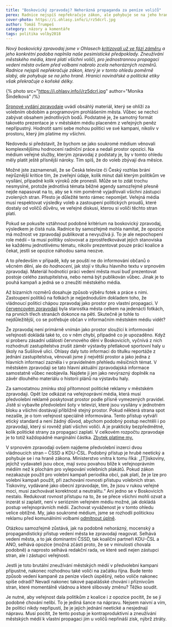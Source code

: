 ```yaml
---
title: "Boskovický zpravodaj? Nehorázná propaganda za peníze voličů"
perex: Radnice nejspíš nepřekračuje zákon, ale pohybuje se na jeho hraně. Hranici novinářské a politické etiky však překračuje o koňské délky.
cover-photo: https://i.ohlasy.info/i/rz5dcrl.jpg
author: Tomáš Trumpeš
category: názory a komentáře
tags: politika volby2018
---
```


*Nový boskovický zpravodaj jsme v Ohlasech [kritizovali už ve fázi záměru](http://www.ohlasy.info/clanky/2017/08/komentar-zpravodaj.html) a jeho konkrétní podoba naplnila naše pesimistické předpoklady. Zneužívání městského média, které platí všichni voliči, pro jednostrannou propagaci vedení města ovšem před volbami nabralo zcela nehorázných rozměrů. Radnice nejspíš nepřekračuje zákon, který je v tomto ohledu poměrně slabý, ale pohybuje se na jeho hraně. Hranici novinářské a politické etiky však překračuje o koňské délky.*

{% photo src="https://i.ohlasy.info/i/rz5dcrl.jpg" author="Monika Šindelková" /%}

[Srpnové vydání zpravodaje](http://www.boskovice.cz/assets/File.ashx?id_org=832&id_dokumenty=34317) uvádí obsáhlý materiál, který se ohlíží za volebním obdobím a programovým prohlášením města. Vůbec se nechci zabývat obsahem jednotlivých bodů. Podstatné je, že samotný formát takovéto prezentace je v městském médiu placeném z veřejných peněz nepřípustný. Hodnotit sami sebe mohou politici ve své kampani, nikoliv v prostoru, který jim platíme my všichni.

Nedovedu si představit, že bychom se jako soukromé médium věnovali komplexnějšímu hodnocení radniční práce a nedali prostor opozici. Na médium veřejné služby, kterým zpravodaj z podstaty je, by v tomto ohledu měly platit ještě přísnější nároky. Tím spíš, že do voleb zbývají dva měsíce.

Možné jste zaznamenali, že se Česká televize či Český rozhlas brání nejrůznější kritice tím, že zveřejní údaje, kolik minut dali kterým politikům ve vysílání, případně kolik výroků zde pronesli. Může se to zdát trochu nesmyslné, protože jednotlivá témata běžné agendy samozřejmě přesně nejde napasovat na to, aby se k nim poměrně vyjadřovali všichni zástupci zvolených stran. Přesto je důležité tento rámec nepomíjet. Veřejná média musí respektovat výsledky voleb a zastoupení politických proudů, které dostaly od voličů důvěru, ve veřejné diskusi, kterou si voliči těchto stran platí.

Pokud se pokusíte vztáhnout podobné kritérium na boskovický zpravodaj, výsledkem je čistá nula. Radnice by samozřejmě mohla namítat, že opozice má možnost ve zpravodaji publikovat a nevyužívá ji. To je ale nepochopení role médií – ta musí politiky oslovovat a zprostředkovávat jejich stanoviska ke každému jednotlivému tématu, nikoliv prezentovat pouze práci koalice a čekat, jestli se opozice náhodou sama neozve.

A to především v případě, kdy se pouští ne do informování občanů o věcném dění, ale do *hodnocení*, jak stojí v titulku hlavního textu v srpnovém zpravodaji. Materiál hodnotící práci vedení města musí buď prezentovat postoje celého zastupitelstva, nebo nemá být publikován vůbec. Jinak je to pouhá kampaň a jedná se o zneužití městského média.

Až bizarních rozměrů dosahuje způsob výběru fotek a práce s nimi. Zastoupení politiků na fotkách je nejjednoduším dokladem toho, že vládnoucí politici chápou zpravodaj jako prostor pro vlastní propagaci. V [červencovém zpravodaji](http://www.boskovice.cz/assets/File.ashx?id_org=832&id_dokumenty=33955) byla starostka města celkem na jedenácti fotkách, na prvních třech stranách dokonce na pěti. Skutečně je tohle to nejdůležitější, co se potřebuje občan v informačním městském médiu vidět?

Že zpravodaj není primárně vnímán jako prostor sloužící k informování veřejnosti dokládá také to, co v něm chybí, případně co je upozaděno. Když si proberu zásadní události červnového dění v Boskovicích, vyčnívá z nich rozhodnutí zastupitelstva zrušit záměr výstavby přetlakové sportovní haly u školy na Sušilově ulici. Ohlasy daly tuto informaci do titulku reportáže z jednání zastupitelstva, věnovali jsme jí největší prostor a jako jedna z hlavních informací zazněla i v pravidelném přehledu měsíčních témat. V městském zpravodaji se tato hlavní aktuální zpravodajská informace samostatně vůbec neobjevila. Najdete ji jen jako nevýrazný doplněk na závěr dlouhého materiálu o historii plánů na výstavbu haly.

Za samostatnou zmínku stojí přítomnost politické reklamy v městském zpravodaji. Opět lze odkázat na veřejnoprávní média, která musí předvolební reklamě poskytovat prostor podle přísně vymezených pravidel. Jistě si vybavíte předvolební šoty v televizi, které jsou vysílány v jednotném bloku a všichni dostávají přibližně stejný prostor. Pokud některá strana spot nezašle, je o tom veřejnost speciálně informována. Tento přístup vytváří etický standard a není žádný důvod, abychom podobný postup nechtěli i po zpravodaji, který si rovněž platí všichni voliči. A je prakticky bezpředmětné, kolik politické strany za propagaci zaplatí. V celkovém rozpočtu zpravodaje je to totiž každopádně marginální částka. [Zbytek platíme my.](https://www.hlidacstatu.cz/Detail/4194300)

V srpnovém zpravodaji ovšem najdeme předvolební inzerci dvou vládnoucích stran – ČSSD a KDU-ČSL. Podobný přístup je hrubě neetický a pohybuje se i na hraně zákona. Ministerstvo vnitra k tomu říká: „[T]iskoviny, jejichž vydavateli jsou obce, mají svou povahou blíže k veřejnoprávním médiím než k plochám pro vylepování volebních plakátů. Pokud zákon nezakazuje použít pro volební kampaň periodika obcí, pak platí, že je lze pro volební kampaň použít, při zachování rovnosti přístupu volebních stran. Tiskoviny, vydávané jako obecní zpravodaje, tím, že jsou v rukou veřejné moci, musí zachovávat korektnost a neutralitu.“ Ani jedno se v Boskovicích nestalo. Redukovat rovnost přístupu na to, že se přece všichni mohli ozvat a inzerát si zaplatit, není v seriózním veřejném médiu možné, jak dokládá postup veřejnoprávních médií. Zachovat vyváženost je v tomto ohledu velice obtížné. My, jako soukromé médium, jsme se rozhodli politickou reklamu před komunálními volbami [odmítnout úplně](http://www.ohlasy.info/clanky/2018/05/politicka-reklama.html).

Otázkou samozřejmě zůstává, jak na podobně nehorázný, mocenský a propagandistický přístup vedení města ke zpravodaji reagovat. Selhává vedení města, a to jak dominantní ČSSD, tak koaliční partneři KDU-ČSL a ANO, selhává opozice (možná zčásti proto, že se v minulosti chovala podobně) a naprosto selhává redakční rada, ve které sedí nejen zástupci stran, ale i zástupci veřejnosti.

Jestli je toto brutální zneužívání městských médií v předvolební kampani přípustné, nakonec rozhodnou také voliči na začátku října. Bude tento způsob vedení kampaně za peníze všech úspěšný, nebo voliče nakonec spíše odradí? Nevadí nakonec takové papalášské chování i příznivcům stran, které momentálně vládnou a které slibovaly změnu? Těžko soudit.

Je nutné, aby veřejnost dala politikům z koalice i z opozice pocítit, že se jí podobné chování nelíbí. To je jediná šance na nápravu. Nejsem naivní a vím, že politici nikdy nepřipustí, že je jejich jednání neetické a nesjednají nápravu. Musí pocítit, že tento postup je kontraproduktivní a zneužívání městských médií k vlastní propagaci jim u voličů nepřináší zisk, nýbrž ztráty.
